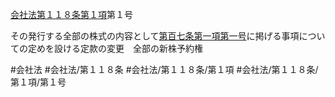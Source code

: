 [会社法第１１８条第１項](会社法＿＿＿＿第１１８条第１項)第１号

その発行する全部の株式の内容として[第百七条第一項第一号](会社法＿＿＿＿第１０７条第１項第１号)に掲げる事項についての定めを設ける定款の変更　全部の新株予約権


#会社法
#会社法/第１１８条
#会社法/第１１８条/第１項
#会社法/第１１８条/第１項/第１号
